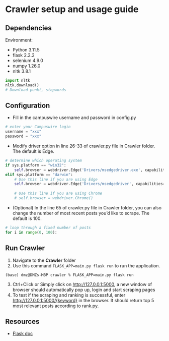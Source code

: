 # Crawler setup and usage guide
## Dependencies
Environment:
* Python 3.11.5
* flask                     2.2.2  
* selenium                  4.9.0
* numpy                     1.26.0
* nltk                      3.8.1
```python
import nltk
nltk.download()
# Download punkt, stopwords
```

## Configuration
* Fill in the campuswire username and password in config.py
```python
# enter your Campuswire login
username = "xxx"
password = "xxx"
```

* Modify driver option in line 26-33 of crawler.py file in Crawler folder. The default is Edge.
```python
# determine which operating system
if sys.platform == "win32":
    self.browser = webdriver.Edge('Drivers/msedgedriver.exe', capabilities=desired_cap)
elif sys.platform == "darwin":
    # Use this line if you are using Edge
    self.browser = webdriver.Edge('Drivers/msedgedriver', capabilities=desired_cap)
    
    # Use this line if you are using Chrome
    # self.browser = webdriver.Chrome()
```

* (Optional) In the line 65 of crawler.py file in Crawler folder, you can also change the number of most recent posts you’d like to scrape. The default is 100.
```python
# loop through a fixed number of posts
for i in range(0, 100):
```

## Run Crawler
1. Navigate to the **Crawler** folder
2. Use this command `FLASK_APP=main.py flask run` to run the application.
```console
(base) dmz@DMZs-MBP crawler % FLASK_APP=main.py flask run
```
3. Ctrl+Click or Simply click on http://127.0.0.1:5000, a new window of browser should automatically pop up, login and start scraping pages
4. To test if the scraping and ranking is successful, enter http://127.0.0.1:5000/{keyword} in the browser. It should return top 5 most relevant posts according to rank.py.  


## Resources
* [Flask doc](https://flask.palletsprojects.com/en/1.1.x/quickstart/)
